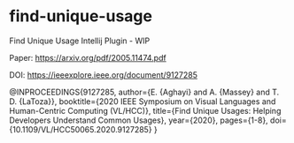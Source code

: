 # find-unique-usage
Find Unique Usage Intellij Plugin - WIP

Paper: https://arxiv.org/pdf/2005.11474.pdf

DOI: https://ieeexplore.ieee.org/document/9127285


@INPROCEEDINGS{9127285,
  author={E. {Aghayi} and A. {Massey} and T. D. {LaToza}},
  booktitle={2020 IEEE Symposium on Visual Languages and Human-Centric Computing (VL/HCC)}, 
  title={Find Unique Usages: Helping Developers Understand Common Usages}, 
  year={2020},
  pages={1-8},
  doi={10.1109/VL/HCC50065.2020.9127285}
  }

